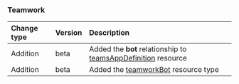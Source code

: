 ### Teamwork

| **Change type** | **Version** | **Description** |
|:---|:---|:---|
|Addition|beta|Added the **bot** relationship to [teamsAppDefinition](https://docs.microsoft.com/en-us/graph/api/resources/teamsAppDefinition?view=graph-rest-beta) resource|
|Addition|beta|Added the [teamworkBot](https://docs.microsoft.com/en-us/graph/api/resources/teamworkBot?view=graph-rest-beta) resource type|
